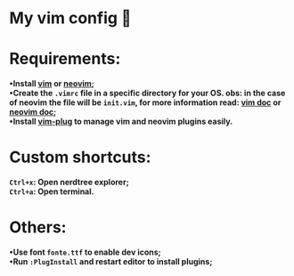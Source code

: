 # My vim config 🍇
# Requirements:
**•Install [vim](https://www.vim.org/download.php) or [neovim](https://github.com/neovim/neovim/wiki/Installing-Neovim);**  
**•Create the `.vimrc` file in a specific directory for your OS. obs: in the case of neovim the file will be `init.vim`, for more information read: [vim doc](https://www.vim.org/docs.php) or [neovim doc](https://neovim.io/doc/);**  
**•Install [vim-plug](https://github.com/junegunn/vim-plug) to manage vim and neovim plugins easily.**
# Custom shortcuts:
**`Ctrl+x`: Open nerdtree explorer;**  
**`Ctrl+a`: Open terminal.**
# Others:
**•Use font `fonte.ttf` to enable dev icons;**  
**•Run `:PlugInstall` and restart editor to install plugins;**
